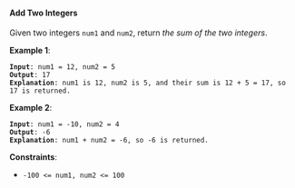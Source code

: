 #### Add Two Integers
Given two integers `num1` and `num2`, return *the _sum_ of the two integers*.

**Example 1**:
<pre><code><b>Input</b>: num1 = 12, num2 = 5
<b>Output</b>: 17
<b>Explanation</b>: num1 is 12, num2 is 5, and their sum is 12 + 5 = 17, so 17 is returned.
</code></pre>

**Example 2**:
<pre><code><b>Input</b>: num1 = -10, num2 = 4
<b>Output</b>: -6
<b>Explanation</b>: num1 + num2 = -6, so -6 is returned.
</code></pre>

**Constraints**:
- `-100 <= num1, num2 <= 100`